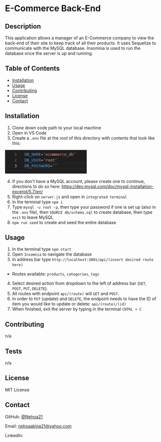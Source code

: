 
# E-Commerce Back-End

## Description

This application allows a manager of an E-Commerce company to view the back-end of their site to keep track of all their products. It uses Sequelize to communicate with the MySQL database. Insomnia is used to run the database once the server is up and running.

## Table of Contents
  * [Installation](#installation)
  * [Usage](#usage)
  * [Contributing](#contributing)
  * [License](#license)
  * [Contact](#contact)
## Installation

1) Clone down code path to your local machine 
2) Open in VS Code 
3) Create a `.env` file at the root of this directory with contents that look like this: 

![.env file](./Assets/envPic.png)

4) If you don't have a MySQL account, please create one to continue, directions to do so here: https://dev.mysql.com/doc/mysql-installation-excerpt/5.7/en/
5) Right-click on `server.js` and open in `integrated terminal` 
6) In the terminal type `npm i`
7) Type `mysql -u root -p`, then type your password if one is set up (also in the `.env` file), then `SOURCE db/schema.sql` to create database, then type `exit` to leave MySQL
8) `npm run seed` to create and seed the entire database

## Usage

1) In the terminal type `npm start` 
2) Open `Insomnia` to navigate the database
3) In address bar type `http://localhost:3001/api/(insert desired route here)`
  - Routes available: `products`, `categories`, `tags`
4) Select desired action from dropdown to the left of address bar (`GET`, `POST`, `PUT`, `DELETE`).
5) All routes with endpoint `api/(route)` will `GET` and `POST`.
6) In order to `PUT` (update) and `DELETE`, the endpoint needs to have the ID of item you would like to update or delete: `api/(route)/(id)`
7) When finished, exit the server by typing in the terminal `CNTRL + C`

## Contributing

n/a

## Tests

n/a

## License

MIT License

## Contact

GitHub: [@Nehoa21](https://github.com/Nehoa21)

Email: nehoaakina21@yahoo.com

LinkedIn: 
